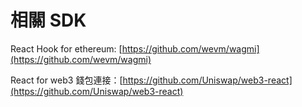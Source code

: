 # 相關 SDK

React Hook for ethereum: [https://github.com/wevm/wagmi](https://github.com/wevm/wagmi)

React for web3 錢包連接：[https://github.com/Uniswap/web3-react](https://github.com/Uniswap/web3-react)
